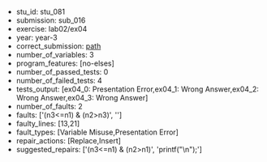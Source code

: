 - stu_id: stu_081	       
- submission: sub_016
- exercise: lab02/ex04
- year: year-3
- correct_submission: [path](https://github.com/pmorvalho/C-Pack-IPAs/blob/main/correct_submissions/year-3/lab02/ex04/ex04-stu_081-sub_015)
- number_of_variables: 3
- program_features: [no-elses] 
- number_of_passed_tests: 0
- number_of_failed_tests: 4
- tests_output: [ex04_0: Presentation Error,ex04_1: Wrong Answer,ex04_2: Wrong Answer,ex04_3: Wrong Answer]
- number_of_faults: 2
- faults: ['(n3<=n1) & (n2>n3)', '']
- faulty_lines: [13,21]
- fault_types: [Variable Misuse,Presentation Error]
- repair_actions: [Replace,Insert] 
- suggested_repairs: ['(n3<=n1) & (n2>n1)', 'printf("\n");']

